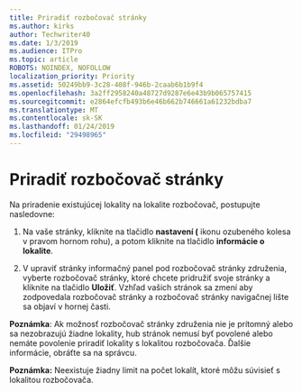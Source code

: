 ```yaml
---
title: Priradiť rozbočovač stránky
ms.author: kirks
author: Techwriter40
ms.date: 1/3/2019
ms.audience: ITPro
ms.topic: article
ROBOTS: NOINDEX, NOFOLLOW
localization_priority: Priority
ms.assetid: 50249bb9-3c28-408f-946b-2caab6b1b9f4
ms.openlocfilehash: 3a2ff2958240a48727d9287e6e43b9b065757415
ms.sourcegitcommit: e2864efcfb493b6e46b662b746661a61232bdba7
ms.translationtype: MT
ms.contentlocale: sk-SK
ms.lasthandoff: 01/24/2019
ms.locfileid: "29498965"
---
```

# <a name="associate-a-hub-site"></a>Priradiť rozbočovač stránky

Na priradenie existujúcej lokality na lokalite rozbočovač, postupujte nasledovne:
  
1. Na vaše stránky, kliknite na tlačidlo **nastavení (** ikonu ozubeného kolesa v pravom hornom rohu), a potom kliknite na tlačidlo **informácie o lokalite**. 
    
2. V upraviť stránky informačný panel pod rozbočovač stránky združenia, vyberte rozbočovač stránky, ktoré chcete pridružiť svoje stránky a kliknite na tlačidlo **Uložiť**. Vzhľad vašich stránok sa zmení aby zodpovedala rozbočovač stránky a rozbočovač stránky navigačnej lište sa objaví v hornej časti. 
    
 **Poznámka**: Ak možnosť rozbočovač stránky združenia nie je prítomný alebo sa nezobrazujú žiadne lokality, hub stránok nemusí byť povolené alebo nemáte povolenie priradiť lokality s lokalitou rozbočovača. Ďalšie informácie, obráťte sa na správcu. 
  
 **Poznámka:** Neexistuje žiadny limit na počet lokalít, ktoré môžu súvisieť s lokalitou rozbočovača. 
  

